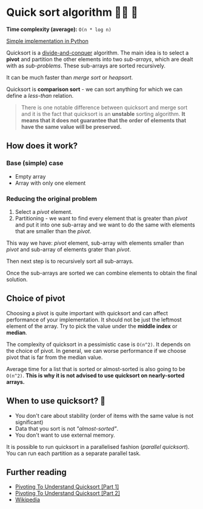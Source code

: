 # Quick sort algorithm 🏃‍♂️ 💨

**Time complexity (average):** `O(n * log n)`

[Simple implementation in Python](./quicksort.py)

Quicksort is a [divide-and-conquer](../../DivideAndConquer.md) algorithm. The main idea is to select
a **pivot** and partition the other elements into two _sub-arrays_, which are dealt with as
_sub-problems_. These sub-arrays are sorted recursively.

It can be much faster than _merge sort_ or _heapsort_.

Quicksort is **comparison sort** - we can sort anything for which we can define a _less-than_
relation.

> There is one notable difference between quicksort and merge sort and it is the fact that quicksort
> is an **unstable** sorting algorithm. **It means that it does not guarantee that the order of
> elements that have the same value will be preserved.**

## How does it work?

### Base (simple) case

- Empty array
- Array with only one element

### Reducing the original problem

1. Select a _pivot_ element.
2. Partitioning - we want to find every element that is greater than _pivot_ and put it into one
   sub-array and we want to do the same with elements that are smaller than the _pivot_.

This way we have: _pivot_ element, sub-array with elements smaller than _pivot_ and sub-array of
elements grater than _pivot_.

Then next step is to recursively sort all sub-arrays.

Once the sub-arrays are sorted we can combine elements to obtain the final solution.

## Choice of pivot

Choosing a pivot is quite important with quicksort and can affect performance of your
implementation. It should not be just the leftmost element of the array. Try to pick the value under
the **middle index** or **median**.

The complexity of quicksort in a pessimistic case is `O(n^2)`. It depends on the choice of pivot. In
general, we can worse performance if we choose pivot that is far from the median value.

Average time for a list that is sorted or almost-sorted is also going to be `O(n^2)`. **This is why
it is not advised to use quicksort on nearly-sorted arrays.**

## When to use quicksort? 🤔

- You don't care about stability (order of items with the same value is not significant)
- Data that you sort is not _"almost-sorted"_.
- You don't want to use external memory.

It is possible to run quicksort in a parallelised fashion (_parallel quicksort_). You can run each
partition as a separate parallel task.

## Further reading

- [Pivoting To Understand Quicksort [Part 1]](https://medium.com/basecs/pivoting-to-understand-quicksort-part-1-75178dfb9313)
- [Pivoting To Understand Quicksort [Part 2]](https://medium.com/basecs/pivoting-to-understand-quicksort-part-1-75178dfb9313)
- [Wikipedia](https://en.wikipedia.org/wiki/Quicksort)
